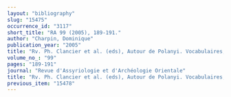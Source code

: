 ```yaml
---
layout: "bibliography"
slug: "15475"
occurrence_id: "3117"
short_title: "RA 99 (2005), 189-191."
author: "Charpin, Dominique"
publication_year: "2005"
title: "Rv. Ph. Clancier et al. (eds), Autour de Polanyi. Vocabulaires, théories et modalités des échanges, Nanterre, 12-14 juin 2004 (Paris 2005)."
volume_no_: "99"
pages: "189-191"
journal: "Revue d'Assyriologie et d'Archéologie Orientale"
title: "Rv. Ph. Clancier et al. (eds), Autour de Polanyi. Vocabulaires, théories et modalités des échanges, Nanterre, 12-14 juin 2004 (Paris 2005)."
previous_item: "15478"
---
```

